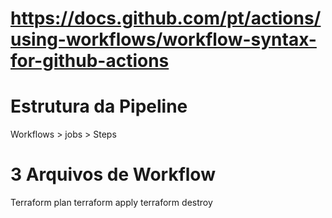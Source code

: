 # https://docs.github.com/pt/actions/using-workflows/workflow-syntax-for-github-actions


# Estrutura da Pipeline
Workflows > jobs > Steps
# 3 Arquivos de Workflow
Terraform plan
terraform apply
terraform destroy
